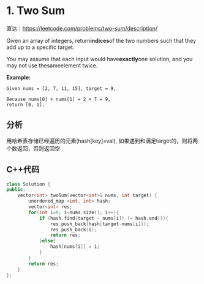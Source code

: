 # 1. Two Sum

直达：https://leetcode.com/problems/two-sum/description/

Given an array of integers, return**indices**of the two numbers such that they add up to a specific target.

You may assume that each input would have**exactly**one solution, and you may not use thesameelement twice.

**Example:**

```
Given nums = [2, 7, 11, 15], target = 9,

Because nums[0] + nums[1] = 2 + 7 = 9,
return [0, 1].
```

## 分析

用哈希表存储已经遍历的元素\(hash\[key\]=val\), 如果遇到和满足target的，则将两个数返回，否则返回空

## C++代码

```cpp
class Solution {
public:
    vector<int> twoSum(vector<int>& nums, int target) {
        unordered_map <int, int> hash;
        vector<int> res;
        for(int i=0; i<nums.size(); i++){
            if (hash.find(target - nums[i]) != hash.end()){
                res.push_back(hash[target-nums[i]]);
                res.push_back(i);
                return res;
            }else{
                hash[nums[i]] = i;
            }
        }
        return res;
    }
};
```



